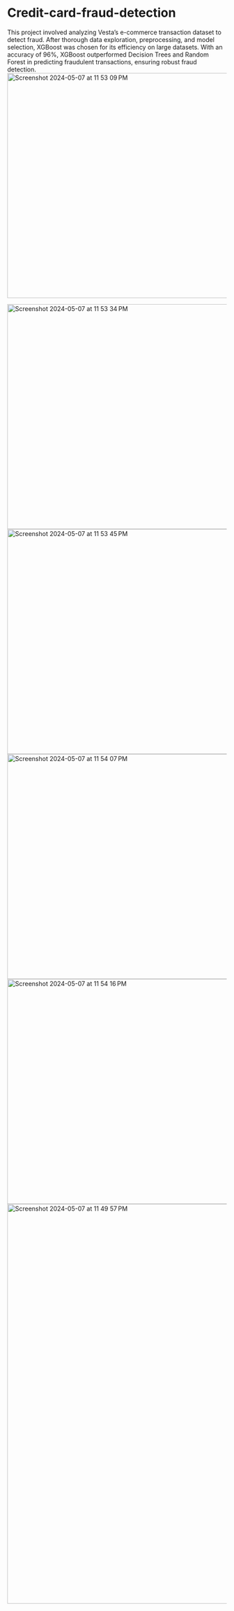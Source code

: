 # Credit-card-fraud-detection

This project involved analyzing Vesta’s e-commerce transaction dataset to detect fraud. After thorough data exploration,
preprocessing, and model selection, XGBoost was chosen for its efficiency on large datasets. With an accuracy of 96%,
XGBoost outperformed Decision Trees and Random Forest in predicting fraudulent transactions, ensuring robust
fraud detection.
<img width="515" alt="Screenshot 2024-05-07 at 11 53 09 PM" src="https://github.com/VMD281/Credit-card-fraud-detection/assets/144055209/5ba869e9-b386-424a-90b5-1aba6770082e">

<img width="515" alt="Screenshot 2024-05-07 at 11 53 34 PM" src="https://github.com/VMD281/Credit-card-fraud-detection/assets/144055209/151eb861-96c3-4899-a29b-84af4da07e7b">

<img width="515" alt="Screenshot 2024-05-07 at 11 53 45 PM" src="https://github.com/VMD281/Credit-card-fraud-detection/assets/144055209/fe0e0d95-dfbe-46b3-9bb2-d9ee199939be">

<img width="515" alt="Screenshot 2024-05-07 at 11 54 07 PM" src="https://github.com/VMD281/Credit-card-fraud-detection/assets/144055209/8b57039c-75ac-40a5-8eef-855baaafc299">

<img width="515" alt="Screenshot 2024-05-07 at 11 54 16 PM" src="https://github.com/VMD281/Credit-card-fraud-detection/assets/144055209/d236f0f7-c086-4e00-a621-4d740968c306">




<img width="915" alt="Screenshot 2024-05-07 at 11 49 57 PM" src="https://github.com/VMD281/Credit-card-fraud-detection/assets/144055209/8ad2eaed-0057-41bf-88ba-82e076d0aeb6">
